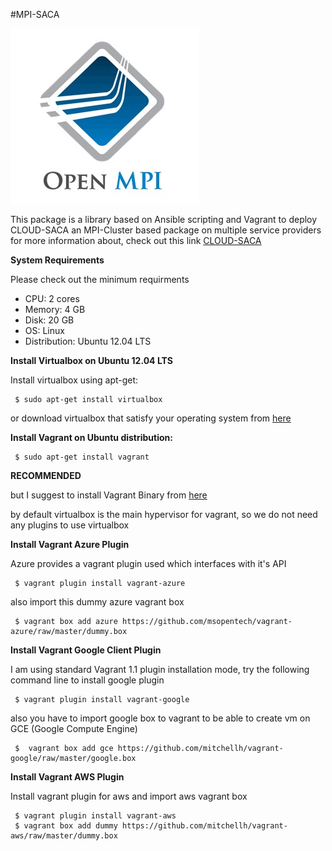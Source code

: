 #MPI-SACA

![Alt text](images/mpi.jpg "Open-MPI")

This package is a library based on Ansible scripting and Vagrant to deploy CLOUD-SACA an MPI-Cluster based package on multiple service providers for more information about, check out this link [CLOUD-SACA](http://www.nubios.nileu.edu.eg/tools/MainPage.html?tool=cloudSACA)

**System Requirements**

Please check out the minimum requirments 

- CPU: 2 cores
- Memory: 4 GB
- Disk: 20 GB
- OS: Linux
- Distribution: Ubuntu 12.04 LTS

**Install Virtualbox on Ubuntu 12.04 LTS**

Install virtualbox using apt-get:
 
     $ sudo apt-get install virtualbox

or download virtualbox that satisfy your operating system from [here](https://www.virtualbox.org/wiki/Linux_Downloads)

**Install Vagrant on Ubuntu distribution:**

     $ sudo apt-get install vagrant

  **RECOMMENDED**

  but I suggest to install Vagrant Binary from [here](http://www.vagrantup.com/downloads.html)

by default virtualbox is the main hypervisor for vagrant, so we do not need any plugins to use virtualbox

**Install Vagrant Azure Plugin**

Azure provides a vagrant plugin used which interfaces with it's API

     $ vagrant plugin install vagrant-azure

also import this dummy azure vagrant box
  
     $ vagrant box add azure https://github.com/msopentech/vagrant-azure/raw/master/dummy.box

**Install Vagrant Google Client Plugin**

I am using standard Vagrant 1.1 plugin installation mode, try the following command line to install google plugin 

     $ vagrant plugin install vagrant-google

also you have to import google box to vagrant to be able to create vm on GCE (Google Compute Engine)

     $  vagrant box add gce https://github.com/mitchellh/vagrant-google/raw/master/google.box

**Install Vagrant AWS Plugin**

Install vagrant plugin for aws and import aws vagrant box

     $ vagrant plugin install vagrant-aws
     $ vagrant box add dummy https://github.com/mitchellh/vagrant-aws/raw/master/dummy.box

